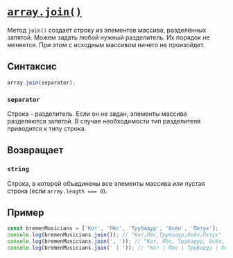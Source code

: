 # [`array.join()`](../index.md)

Метод `join()` создаёт строку из элементов массива, разделённых запятой. Можем задать любой нужный разделитель. Их порядок не меняется. При этом с исходным массивом ничего не произойдет.

## Синтаксис

```js
array.join(separator);
```

### `separator`

Строка - разделитель. Eсли он не задан, элементы массива разделяются запятой. В случае необходимости тип разделителя приводится к типу строка.

## Возвращает

### `string`

Строка, в которой объединены все элементы массива или пустая строка (если `array.length === 0`).

## Пример

```js
const bremenMusicians = ['Кот', 'Пёс', 'Трубадур', 'Осёл', 'Петух'];
console.log(bremenMusicians.join()); // "Кот,Пёс,Трубадур,Осёл,Петух"
console.log(bremenMusicians.join(', ')); // "Кот, Пёс, Трубадур, Осёл, Петух"
console.log(bremenMusicians.join(' | ')); // "Кот | Пёс | Трубадур | Осёл | Петух"
```
